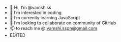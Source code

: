 - 👋 Hi, I’m @vamshiss
- 👀 I’m interested in coding
- 🌱 I’m currently learning JavaScript
- 💞️ I’m looking to collaborate on community of GitHub
- 📫  to reach me @ vamshi.sspn@gmail.com
-  EDITED

<!---
vamshiss/vamshiss is a ✨ special ✨ repository because its `README.md` (this file) appears on your GitHub profile.
You can click the Preview link to take a look at your changes.
--->
